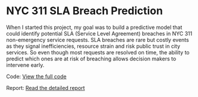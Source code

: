# NYC 311 SLA Breach Prediction

When I started this project, my goal was to build a predictive model that could identify potential SLA (Service Level Agreement) breaches in NYC 311 non-emergency service requests. SLA breaches are rare but costly events as they signal inefficiencies, resource strain and risk public trust in city services. So even though most requests are resolved on time, the ability to predict which ones are at risk of breaching allows decision makers to intervene early.

Code: [View the full code](311_NYC_Predictive_Analytics.ipynb)

Report: [Read the detailed report](Report.md)

